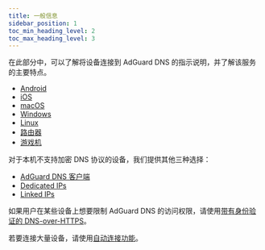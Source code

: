 ```yaml
---
title: 一般信息
sidebar_position: 1
toc_min_heading_level: 2
toc_max_heading_level: 3
---
```


在此部分中，可以了解将设备连接到 AdGuard DNS 的指示说明，并了解该服务的主要特点。

- [Android](/private-dns/connect-devices/mobile-and-desktop/android.md)
- [iOS](/private-dns/connect-devices/mobile-and-desktop/ios.md)
- [macOS](/private-dns/connect-devices/mobile-and-desktop/macos.md)
- [Windows](/private-dns/connect-devices/mobile-and-desktop/windows.md)
- [Linux](/private-dns/connect-devices/mobile-and-desktop/linux.md)
- [路由器](/private-dns/connect-devices/routers/routers.md)
- [游戏机](/private-dns/connect-devices/game-consoles/game-consoles.md)

对于本机不支持加密 DNS 协议的设备，我们提供其他三种选择：

- [AdGuard DNS 客户端](/dns-client/overview.md)
- [Dedicated IPs](/private-dns/connect-devices/other-options/dedicated-ip.md)
- [Linked IPs](/private-dns/connect-devices/other-options/linked-ip.md)

如果用户在某些设备上想要限制 AdGuard DNS 的访问权限，请使用[带有身份验证的 DNS-over-HTTPS](/private-dns/connect-devices/other-options/doh-authentication.md)。

若要连接大量设备，请使用[自动连接功能](/private-dns/connect-devices/other-options/automatic-connection.md)。

